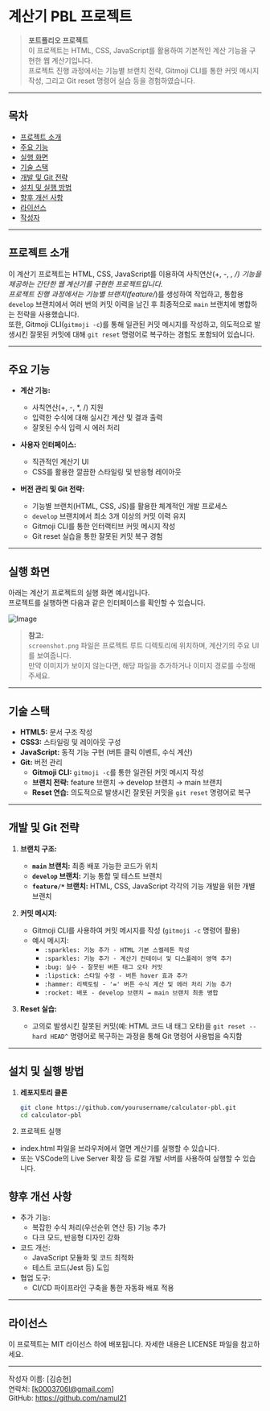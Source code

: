 # 계산기 PBL 프로젝트

> **포트폴리오 프로젝트**  
> 이 프로젝트는 HTML, CSS, JavaScript를 활용하여 기본적인 계산 기능을 구현한 웹 계산기입니다.  
> 프로젝트 진행 과정에서는 기능별 브랜치 전략, Gitmoji CLI를 통한 커밋 메시지 작성, 그리고 Git reset 명령어 실습 등을 경험하였습니다.

---

## 목차
- [프로젝트 소개](#프로젝트-소개)
- [주요 기능](#주요-기능)
- [실행 화면](#실행-화면)
- [기술 스택](#기술-스택)
- [개발 및 Git 전략](#개발-및-git-전략)
- [설치 및 실행 방법](#설치-및-실행-방법)
- [향후 개선 사항](#향후-개선-사항)
- [라이선스](#라이선스)
- [작성자](#작성자)

---

## 프로젝트 소개

이 계산기 프로젝트는 HTML, CSS, JavaScript를 이용하여 사칙연산(+, -, *, /) 기능을 제공하는 간단한 웹 계산기를 구현한 프로젝트입니다.  
프로젝트 진행 과정에서는 기능별 브랜치(feature/*)를 생성하여 작업하고, 통합용 `develop` 브랜치에서 여러 번의 커밋 이력을 남긴 후 최종적으로 `main` 브랜치에 병합하는 전략을 사용했습니다.  
또한, Gitmoji CLI(`gitmoji -c`)를 통해 일관된 커밋 메시지를 작성하고, 의도적으로 발생시킨 잘못된 커밋에 대해 `git reset` 명령어로 복구하는 경험도 포함되어 있습니다.

---

## 주요 기능

- **계산 기능:**  
  - 사칙연산(+, -, *, /) 지원  
  - 입력한 수식에 대해 실시간 계산 및 결과 출력  
  - 잘못된 수식 입력 시 에러 처리

- **사용자 인터페이스:**  
  - 직관적인 계산기 UI  
  - CSS를 활용한 깔끔한 스타일링 및 반응형 레이아웃

- **버전 관리 및 Git 전략:**  
  - 기능별 브랜치(HTML, CSS, JS)를 활용한 체계적인 개발 프로세스  
  - `develop` 브랜치에서 최소 3개 이상의 커밋 이력 유지  
  - Gitmoji CLI를 통한 인터랙티브 커밋 메시지 작성  
  - Git reset 실습을 통한 잘못된 커밋 복구 경험

---

## 실행 화면

아래는 계산기 프로젝트의 실행 화면 예시입니다.  
프로젝트를 실행하면 다음과 같은 인터페이스를 확인할 수 있습니다.

![Image](https://github.com/user-attachments/assets/b4529336-f874-4cc8-9f0a-3e369f9e9a32)

> **참고:**  
> `screenshot.png` 파일은 프로젝트 루트 디렉토리에 위치하며, 계산기의 주요 UI를 보여줍니다.  
> 만약 이미지가 보이지 않는다면, 해당 파일을 추가하거나 이미지 경로를 수정해 주세요.

---

## 기술 스택

- **HTML5:** 문서 구조 작성
- **CSS3:** 스타일링 및 레이아웃 구성
- **JavaScript:** 동적 기능 구현 (버튼 클릭 이벤트, 수식 계산)
- **Git:** 버전 관리  
  - **Gitmoji CLI:** `gitmoji -c`를 통한 일관된 커밋 메시지 작성  
  - **브랜치 전략:** feature 브랜치 → develop 브랜치 → main 브랜치
  - **Reset 연습:** 의도적으로 발생시킨 잘못된 커밋을 `git reset` 명령어로 복구

---

## 개발 및 Git 전략

1. **브랜치 구조:**  
   - **`main` 브랜치:** 최종 배포 가능한 코드가 위치  
   - **`develop` 브랜치:** 기능 통합 및 테스트 브랜치  
   - **`feature/*` 브랜치:** HTML, CSS, JavaScript 각각의 기능 개발을 위한 개별 브랜치

2. **커밋 메시지:**  
   - Gitmoji CLI를 사용하여 커밋 메시지를 작성 (`gitmoji -c` 명령어 활용)  
   - 예시 메시지:  
     - `:sparkles: 기능 추가 - HTML 기본 스켈레톤 작성`
     - `:sparkles: 기능 추가 - 계산기 컨테이너 및 디스플레이 영역 추가`
     - `:bug: 실수 - 잘못된 버튼 태그 오타 커밋`
     - `:lipstick: 스타일 수정 - 버튼 hover 효과 추가`
     - `:hammer: 리팩토링 - '=' 버튼 수식 계산 및 에러 처리 기능 추가`
     - `:rocket: 배포 - develop 브랜치 → main 브랜치 최종 병합`

3. **Reset 실습:**  
   - 고의로 발생시킨 잘못된 커밋(예: HTML 코드 내 태그 오타)을 `git reset --hard HEAD^` 명령어로 복구하는 과정을 통해 Git 명령어 사용법을 숙지함

---

## 설치 및 실행 방법

1. **레포지토리 클론**

   ```bash
   git clone https://github.com/yourusername/calculator-pbl.git
   cd calculator-pbl
   
2. 프로젝트 실행
  - index.html 파일을 브라우저에서 열면 계산기를 실행할 수 있습니다.
  - 또는 VSCode의 Live Server 확장 등 로컬 개발 서버를 사용하여 실행할 수 있습니다.

## 향후 개선 사항
- 추가 기능:
  - 복잡한 수식 처리(우선순위 연산 등) 기능 추가
  - 다크 모드, 반응형 디자인 강화
- 코드 개선:
  - JavaScript 모듈화 및 코드 최적화
  - 테스트 코드(Jest 등) 도입
- 협업 도구:
  - CI/CD 파이프라인 구축을 통한 자동화 배포 적용

---

## 라이선스
이 프로젝트는 MIT 라이선스 하에 배포됩니다. 자세한 내용은 LICENSE 파일을 참고하세요.

---

작성자
이름: [김승현]<br>
연락처: [k0003706l@gmail.com]<br>
GitHub: https://github.com/namul21<br>
